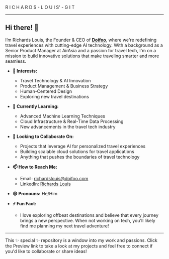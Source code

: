 R I C H A R D S - L O U I S' - G I T

---

## Hi there! 👋

I’m Richards Louis, the Founder & CEO of **[Doifoo](https://doifoo.com)**, where we're redefining travel experiences with cutting-edge AI technology. With a background as a Senior Product Manager at AirAsia and a passion for travel tech, I'm on a mission to build innovative solutions that make traveling smarter and more seamless.

- **👀 Interests:**  
  - Travel Technology & AI Innovation
  - Product Management & Business Strategy
  - Human-Centered Design
  - Exploring new travel destinations

- **🌱 Currently Learning:**  
  - Advanced Machine Learning Techniques
  - Cloud Infrastructure & Real-Time Data Processing
  - New advancements in the travel tech industry

- **💞️ Looking to Collaborate On:**  
  - Projects that leverage AI for personalized travel experiences
  - Building scalable cloud solutions for travel applications
  - Anything that pushes the boundaries of travel technology

- **📫 How to Reach Me:**  
  - Email: [richardslouis@doifoo.com](mailto:richardslouis@doifoo.com)
  - LinkedIn: [Richards Louis](https://linkedin.com/in/richardslouis)

- **😄 Pronouns:** He/Him

- **⚡ Fun Fact:**  
  - I love exploring offbeat destinations and believe that every journey brings a new perspective. When not working on tech, you'll likely find me planning my next travel adventure!

---

This ✨ special ✨ repository is a window into my work and passions. Click the Preview link to take a look at my projects and feel free to connect if you'd like to collaborate or share ideas!

<!---
richardslouis/richardslouis is a ✨ special ✨ repository because its `README.md` (this file) appears on your GitHub profile.
You can click the Preview link to take a look at your changes.
--->
